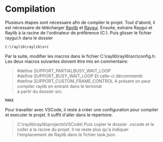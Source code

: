 # Compilation
Plusieurs étapes sont nécessaire afin de compiler le projet. 
Tout d'abord, il est nécessaire de télécharger [Raylib](https://github.com/raysan5/raylib/releases/tag/5.0) et [Raygui](https://github.com/raysan5/raygui/releases/tag/4.0). 
Ensuite, extraire Raygui et Raylib à la racine de l'ordinateur de préférence (C:\). 
Puis glisser le fichier raygui.h dans le dossier  
```bash
C:\raylib\raylib\src
```
Par la suite, modifier les macros dans le fichier C:\raylib\raylib\src\config.h: 
Les deux macros suivantes doivent être mis en commentaire: 
> #define SUPPORT_PARTIALBUSY_WAIT_LOOP  
> #define SUPPORT_BUSY_WAIT_LOOP 
Et celle-ci décommenté: 
> #define SUPPORT_CUSTOM_FRAME_CONTROL 
A présent on peut compiler raylib en entrant dans le terminal  
à partir du dossier src: 
```bash
MAKE
```

Pour travailler avec VSCode, il reste à créer une configuration pour compiler et executer le projet. 
Il suffit d'aller dans le répertoire: 
> C:\raylib\raylib\projects\VSCode\ 
Puis copier le dossier .vscode et le coller à la racine du projet. 
Il ne reste plus qu'a indiquer l'emplacement de Raylib dans le fichier task.json.  
